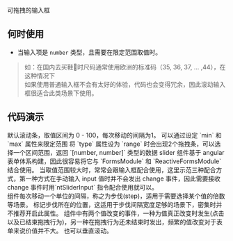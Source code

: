 可拖拽的输入框

## 何时使用

* 当输入项是 `number` 类型，且需要在限定范围取值时。

> 如：在国内去买鞋👟时尺码通常使用欧洲的标准码（35, 36, 37, ... ,44），在这种情况下<br>
> 如果使用普通输入框不会有太好的体验，代码也会变得冗余，因此滚动输入框很适合此类场景下使用。

## 代码演示
<div class="grid-x grid-margin-x">
  <div class="medium-6 large-6 cell">
    <nt-example>
      <nt-example-showcase>
        <example-slider-basic></example-slider-basic>
      </nt-example-showcase>
      <nt-example-legend title="基本">
        默认滚动条，取值区间为 0 - 100，每次移动的间隔为1。
      </nt-example-legend>
      <nt-example-code [code]="basicCode"></nt-example-code>
    </nt-example>
    <nt-example>
      <nt-example-showcase>
        <example-slider-minmax></example-slider-minmax>
      </nt-example-showcase>
      <nt-example-legend title="最小值和最大值">
        可以通过设定 `min` 和 `max` 属性来限定范围
      </nt-example-legend>
      <nt-example-code [code]="minmaxCode"></nt-example-code>
    </nt-example>
    <nt-example>
      <nt-example-showcase>
        <example-slider-range></example-slider-range>
      </nt-example-showcase>
      <nt-example-legend title="选择区间">
        将 `type` 属性设为 `range` 时会出现2个拖拽条，可以选择一个区间范围，返回 `[number, number]` 类型的数据
      </nt-example-legend>
      <nt-example-code [code]="rangeCode"></nt-example-code>
    </nt-example>
    <nt-example>
      <nt-example-showcase>
        <example-slider-forms></example-slider-forms>
      </nt-example-showcase>
      <nt-example-legend title="表单中使用">
        slider 组件基于 angular 表单体系构建，因此很容易将它与 `FormsModule` 和 `ReactiveFormsModule` 结合使用。
      </nt-example-legend>
      <nt-example-code [code]="formsCode"></nt-example-code>
    </nt-example>
    <nt-example>
      <nt-example-showcase>
        <example-slider-input></example-slider-input>
      </nt-example-showcase>
      <nt-example-legend title="与输入框配合">
        当取值范围较大时，常常会跟输入框配合使用，这里示范三种配合方式，第一种方式在手动输入 input 值时并不会发出 change 事件，因此需要接收 change 事件时用`ntSliderInput` 指令配合使用就可以。
      </nt-example-legend>
      <nt-example-code [code]="inputCode"></nt-example-code>
    </nt-example>
  </div>
  <div class="medium-6 large-6 cell">
    <nt-example>
      <nt-example-showcase>
        <example-slider-step></example-slider-step>
      </nt-example-showcase>
      <nt-example-legend title="步伐">
        组件每次移动一个单位的间隔，称之为步伐(step)，适用于需要选择某个值的倍数等场景。
      </nt-example-legend>
      <nt-example-code [code]="stepCode"></nt-example-code>
    </nt-example>
    <nt-example>
      <nt-example-showcase>
        <example-slider-stepmark></example-slider-stepmark>
      </nt-example-showcase>
      <nt-example-legend title="步伐标记">
        标记步伐所在的位置，这适用于步伐间隔宽度足够的场景下，密集时并不推荐开启此属性。
      </nt-example-legend>
      <nt-example-code [code]="stepmarkCode"></nt-example-code>
    </nt-example>
    <nt-example>
      <nt-example-showcase>
        <example-slider-events></example-slider-events>
      </nt-example-showcase>
      <nt-example-legend title="事件">
        组件中有两个值改变的事件，一种为值真正改变时发生(点击以及已结束拖拽行为)，另一种在拖拽行为还未结束时发出，频繁的值改变对于表单来说价值并不大。
      </nt-example-legend>
      <nt-example-code [code]="eventsCode"></nt-example-code>
    </nt-example>
    <nt-example>
      <nt-example-showcase>
        <example-slider-vertical></example-slider-vertical>
      </nt-example-showcase>
      <nt-example-legend title="垂直">
        也可以垂直滚动。
      </nt-example-legend>
      <nt-example-code [code]="verticalCode"></nt-example-code>
    </nt-example>
  </div>
</div>

<div>
  <nt-markdown [data]="api"></nt-markdown>
</div>


